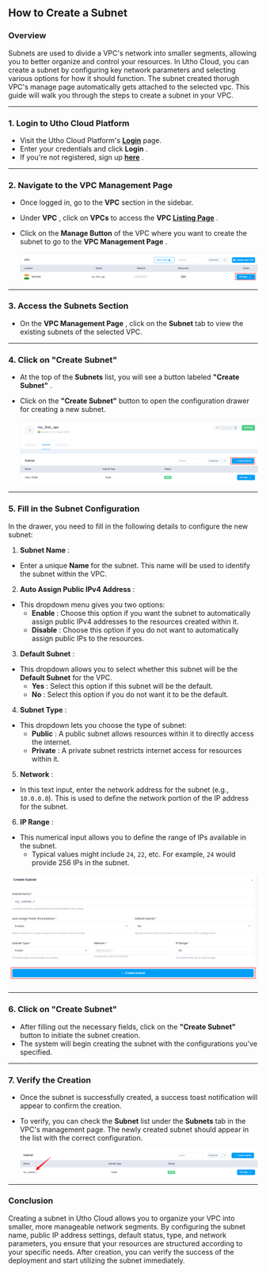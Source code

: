## **How to Create a Subnet**

### **Overview**

Subnets are used to divide a VPC's network into smaller segments, allowing you to better organize and control your resources. In Utho Cloud, you can create a subnet by configuring key network parameters and selecting various options for how it should function.  The subnet created thorugh VPC's manage page automatically gets attached to the selected vpc. This guide will walk you through the steps to create a subnet in your VPC.

---

### **1. Login to Utho Cloud Platform**

* Visit the Utho Cloud Platform's **[ Login](https://console.utho.com/login)** page.
* Enter your credentials and click  **Login** .
* If you're not registered, sign up  **[here](https://console.utho.com/signup)** .

---

### **2. Navigate to the VPC Management Page**

* Once logged in, go to the **VPC** section in the sidebar.
* Under  **VPC** , click on **VPCs** to access the  **VPC [Listing Page](https://console.utho.com/vpc "VPC Listing Page")** .
* Click on the **Manage Button** of the VPC where you want to create the subnet to go to the  **VPC Management Page** .

  ![1744104459885](image/index/1744104459885.png)

---

### **3. Access the Subnets Section**

* On the  **VPC Management Page** , click on the **Subnet** tab to view the existing subnets of the selected VPC.

---

### **4. Click on "Create Subnet"**

* At the top of the **Subnets** list, you will see a button labeled  **"Create Subnet"** .
* Click on the **"Create Subnet"** button to open the configuration drawer for creating a new subnet.

  ![1744104564672](image/index/1744104564672.png)

---

### **5. Fill in the Subnet Configuration**

In the drawer, you need to fill in the following details to configure the new subnet:

1. **Subnet Name** :

* Enter a unique **Name** for the subnet. This name will be used to identify the subnet within the VPC.

2. **Auto Assign Public IPv4 Address** :

* This dropdown menu gives you two options:
  * **Enable** : Choose this option if you want the subnet to automatically assign public IPv4 addresses to the resources created within it.
  * **Disable** : Choose this option if you do not want to automatically assign public IPs to the resources.

3. **Default Subnet** :

* This dropdown allows you to select whether this subnet will be the **Default Subnet** for the VPC.
  * **Yes** : Select this option if this subnet will be the default.
  * **No** : Select this option if you do not want it to be the default.

4. **Subnet Type** :

* This dropdown lets you choose the type of subnet:
  * **Public** : A public subnet allows resources within it to directly access the internet.
  * **Private** : A private subnet restricts internet access for resources within it.

5. **Network** :

* In this text input, enter the network address for the subnet (e.g., `10.0.0.0`). This is used to define the network portion of the IP address for the subnet.

6. **IP Range** :

* This numerical input allows you to define the range of IPs available in the subnet.
  * Typical values might include `24`, `22`, etc. For example, `24` would provide 256 IPs in the subnet.

![1744104891682](image/index/1744104891682.png)

---

### **6. Click on "Create Subnet"**

* After filling out the necessary fields, click on the **"Create Subnet"** button to initiate the subnet creation.
* The system will begin creating the subnet with the configurations you’ve specified.

---

### **7. Verify the Creation**

* Once the subnet is successfully created, a success toast notification will appear to confirm the creation.
* To verify, you can check the **Subnet** list under the **Subnets** tab in the VPC's management page. The newly created subnet should appear in the list with the correct configuration.

  ![1744104991632](image/index/1744104991632.png)

---

### **Conclusion**

Creating a subnet in Utho Cloud allows you to organize your VPC into smaller, more manageable network segments. By configuring the subnet name, public IP address settings, default status, type, and network parameters, you ensure that your resources are structured according to your specific needs. After creation, you can verify the success of the deployment and start utilizing the subnet immediately.
